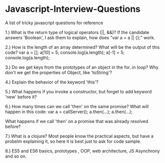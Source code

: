 # Javascript-Interview-Questions
A list of tricky javascript questions for reference

1.) What is the return type of logical operators (||, &&)? If the candidate answers 'Boolean', I ask them to explain, how does "var a = a || {};" work. 

2.) How is the length of an array determined? What will be the output of this code?
var a = []; 
a[10] = 5; 
console.log(a.length);
a[-1] = 5; 
console.log(a.length);

3.) Do we get keys from the prototypes of an object in the for..in loop? Why don't we get the properties of Object, like 'toString'?

4.) Explain the behavior of the keyword 'this'? 

5.) What happens if you invoke a constructor, but forget to add keyword 'new' before it? 

6.) How many times can we call 'then' on the same promise? What will happen in this code:
var a = callServer();
a.then(...);
a.then(...);

What happens if we call 'then' on a promise that was already resolved before? 

7.) What is a clojure? Most people know the practical aspects, but have a probelm explaining it, so here it is best just to ask for code sample. 

8.) ES5 and ES6 basics, prototypes , OOP, web architecture, JS Asynchrony and so on.
